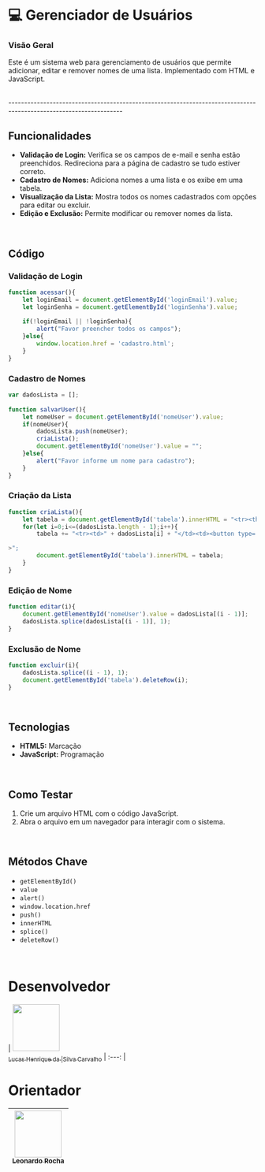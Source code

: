 

# 💻 Gerenciador de Usuários

### Visão Geral

Este é um sistema web para gerenciamento de usuários que permite adicionar, editar e remover nomes de uma lista. Implementado com HTML e JavaScript.

<br>
------------------------------------------------------------------------------------------------------------------

<br>

## Funcionalidades

- **Validação de Login:** Verifica se os campos de e-mail e senha estão preenchidos. Redireciona para a página de cadastro se tudo estiver correto.
- **Cadastro de Nomes:** Adiciona nomes a uma lista e os exibe em uma tabela.
- **Visualização da Lista:** Mostra todos os nomes cadastrados com opções para editar ou excluir.
- **Edição e Exclusão:** Permite modificar ou remover nomes da lista.

<br>

## Código

### Validação de Login
```javascript
function acessar(){
    let loginEmail = document.getElementById('loginEmail').value;
    let loginSenha = document.getElementById('loginSenha').value;
 
    if(!loginEmail || !loginSenha){
        alert("Favor preencher todos os campos");
    }else{
        window.location.href = 'cadastro.html';
    }
}
```

### Cadastro de Nomes
```javascript
var dadosLista = [];
 
function salvarUser(){
    let nomeUser = document.getElementById('nomeUser').value;
    if(nomeUser){
        dadosLista.push(nomeUser);
        criaLista();
        document.getElementById('nomeUser').value = "";
    }else{
        alert("Favor informe um nome para cadastro");
    }
}
```

### Criação da Lista
```javascript
function criaLista(){
    let tabela = document.getElementById('tabela').innerHTML = "<tr><th>Nome Usuário</th><th>Ações</th></tr>";
    for(let i=0;i<=(dadosLista.length - 1);i++){
        tabela += "<tr><td>" + dadosLista[i] + "</td><td><button type='button' onclick='editar(parentNode.parentNode.rowIndex)'>Editar</button><button type='button' onclick='excluir(parentNode.parentNode.rowIndex)'>Excluir</button></td></tr

>";
        document.getElementById('tabela').innerHTML = tabela;
    }
}
```

### Edição de Nome
```javascript
function editar(i){
    document.getElementById('nomeUser').value = dadosLista[(i - 1)];
    dadosLista.splice(dadosLista[(i - 1)], 1);
}
```

### Exclusão de Nome
```javascript
function excluir(i){
    dadosLista.splice((i - 1), 1);
    document.getElementById('tabela').deleteRow(i);
}
```

<br>

## Tecnologias

- **HTML5:** Marcação
- **JavaScript:** Programação

<br>

## Como Testar

1. Crie um arquivo HTML com o código JavaScript.
2. Abra o arquivo em um navegador para interagir com o sistema.

<br>

## Métodos Chave

- `getElementById()`
- `value`
- `alert()`
- `window.location.href`
- `push()`
- `innerHTML`
- `splice()`
- `deleteRow()`

<br>

# Desenvolvedor

| [<img loading="lazy" src="https://avatars.githubusercontent.com/u/160857477?v=4" width=95><br><sub>Lucas Henrique da |Silva Carvalho</sub>](https://github.com/lucashenrique233)
| :---: |

# Orientador

| [<img loading="lazy" src="https://avatars.githubusercontent.com/u/86802310?v=4" width=95><br><sub>Leonardo Rocha</sub>](https://github.com/LeonardoRochaMarista)
| :---: |

